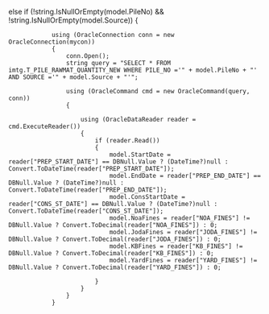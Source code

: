  else if (!string.IsNullOrEmpty(model.PileNo) && !string.IsNullOrEmpty(model.Source))
            {                

                using (OracleConnection conn = new OracleConnection(mycon))
                {
                    conn.Open();
                    string query = "SELECT * FROM imtg.T_PILE_RAWMAT_QUANTITY_NEW WHERE PILE_NO ='" + model.PileNo + "' AND SOURCE ='" + model.Source + "'";

                    using (OracleCommand cmd = new OracleCommand(query, conn))
                    {

                        using (OracleDataReader reader = cmd.ExecuteReader())
                        {
                            if (reader.Read())
                            {
                                model.StartDate = reader["PREP_START_DATE"] == DBNull.Value ? (DateTime?)null : Convert.ToDateTime(reader["PREP_START_DATE"]);
                                model.EndDate = reader["PREP_END_DATE"] == DBNull.Value ? (DateTime?)null : Convert.ToDateTime(reader["PREP_END_DATE"]);
                                model.ConsStartDate = reader["CONS_ST_DATE"] == DBNull.Value ? (DateTime?)null : Convert.ToDateTime(reader["CONS_ST_DATE"]);
                                model.NoaFines = reader["NOA_FINES"] != DBNull.Value ? Convert.ToDecimal(reader["NOA_FINES"]) : 0;
                                model.JodaFines = reader["JODA_FINES"] != DBNull.Value ? Convert.ToDecimal(reader["JODA_FINES"]) : 0;
                                model.KBFines = reader["KB_FINES"] != DBNull.Value ? Convert.ToDecimal(reader["KB_FINES"]) : 0;
                                model.YardFines = reader["YARD_FINES"] != DBNull.Value ? Convert.ToDecimal(reader["YARD_FINES"]) : 0;
                             
                            }
                        }
                    }
                }
